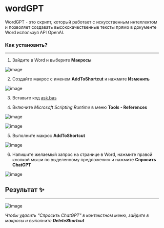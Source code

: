 # wordGPT
WordGPT - это скрипт, который работает с искусственным интеллектом и позволяет создавать высококачественные тексты прямо в документе Word используя API OpenAI.

### Как установить?
---
1. Зайдите в Word и выберите **Макросы**

![image](https://user-images.githubusercontent.com/78819104/223403107-16ad309b-41c2-4cad-aef7-c8faf8800af8.png)

2. Создайте макрос с именем **AddToShortcut** и нажмите **Изменить**

![image](https://user-images.githubusercontent.com/78819104/223406919-a902d0cc-5e49-4855-9485-371530aa8325.png)


3. Вставьте код [ask.bas](ask.bas) 

4. Включите *Microsoft Scripting Runtime* в меню **Tools - References** 

![image](https://user-images.githubusercontent.com/78819104/223406090-a6c0459c-0cdd-489b-8c30-e0be3ae0bd56.png)

![image](https://user-images.githubusercontent.com/78819104/223406231-fe599510-32b7-456c-9837-83defc1e54ab.png)

5. Выполните макрос **AddToShortcut**

![image](https://user-images.githubusercontent.com/78819104/223406919-a902d0cc-5e49-4855-9485-371530aa8325.png)

6. Напишите желаемый запрос на странице в Word, нажмите правой кнопкой мыши по выделенному предложению и нажмите **Спросить ChatGPT**

![image](https://user-images.githubusercontent.com/78819104/223407377-fe290c0e-0421-4b29-a47f-82a352eca1d4.png)

## Результат ✨
---

![image](https://user-images.githubusercontent.com/78819104/223408081-f8896f5a-ba69-4980-9858-536d0853873c.png)

*Чтобы удалить "Спросить ChatGPT" в контекстном меню, зайдите в макросы и выполните **DeleteShortcut***
